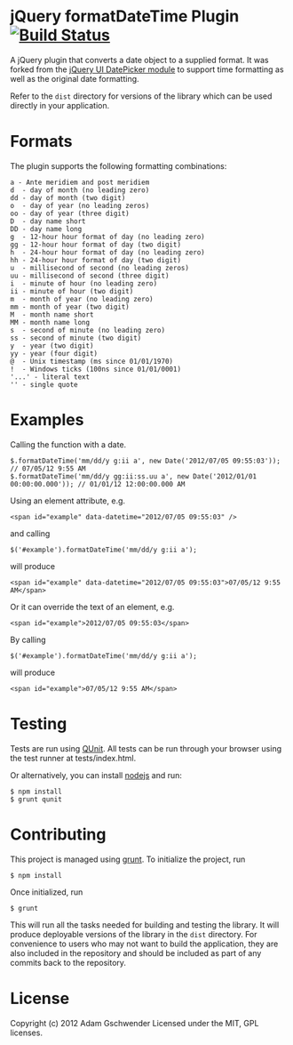 jQuery formatDateTime Plugin [![Build Status](https://travis-ci.org/agschwender/jquery.formatDateTime.png)](https://travis-ci.org/agschwender/jquery.formatDateTime)
============================

A jQuery plugin that converts a date object to a supplied format. It was forked from the [jQuery UI DatePicker module](https://github.com/jquery/jquery-ui/blob/master/ui/jquery.ui.datepicker.js) to support time formatting as well as the original date formatting.

Refer to the `dist` directory for versions of the library which can be used directly in your application.

Formats
=======

The plugin supports the following formatting combinations:

    a - Ante meridiem and post meridiem
    d  - day of month (no leading zero)
    dd - day of month (two digit)
    o  - day of year (no leading zeros)
    oo - day of year (three digit)
    D  - day name short
    DD - day name long
    g  - 12-hour hour format of day (no leading zero)
    gg - 12-hour hour format of day (two digit)
    h  - 24-hour hour format of day (no leading zero)
    hh - 24-hour hour format of day (two digit)
    u  - millisecond of second (no leading zeros)
    uu - millisecond of second (three digit)
    i  - minute of hour (no leading zero)
    ii - minute of hour (two digit)
    m  - month of year (no leading zero)
    mm - month of year (two digit)
    M  - month name short
    MM - month name long
    s  - second of minute (no leading zero)
    ss - second of minute (two digit)
    y  - year (two digit)
    yy - year (four digit)
    @  - Unix timestamp (ms since 01/01/1970)
    !  - Windows ticks (100ns since 01/01/0001)
    '...' - literal text
    '' - single quote

Examples
========

Calling the function with a date.

    $.formatDateTime('mm/dd/y g:ii a', new Date('2012/07/05 09:55:03')); // 07/05/12 9:55 AM
    $.formatDateTime('mm/dd/y gg:ii:ss.uu a', new Date('2012/01/01 00:00:00.000')); // 01/01/12 12:00:00.000 AM

Using an element attribute, e.g.

    <span id="example" data-datetime="2012/07/05 09:55:03" />

and calling

    $('#example').formatDateTime('mm/dd/y g:ii a');

will produce

    <span id="example" data-datetime="2012/07/05 09:55:03">07/05/12 9:55 AM</span>

Or it can override the text of an element, e.g.

    <span id="example">2012/07/05 09:55:03</span>

By calling

    $('#example').formatDateTime('mm/dd/y g:ii a');

will produce

    <span id="example">07/05/12 9:55 AM</span>

Testing
=======

Tests are run using [QUnit](http://docs.jquery.com/QUnit). All tests can be run through your browser using the test runner at tests/index.html.

Or alternatively, you can install [nodejs](http://nodejs.org/) and run:

    $ npm install
    $ grunt qunit

Contributing
============

This project is managed using [grunt](http://gruntjs.com/). To initialize the project, run

    $ npm install

Once initialized, run

    $ grunt

This will run all the tasks needed for building and testing the library. It will produce deployable versions of the library in the `dist` directory. For convenience to users who may not want to build the application, they are also included in the repository and should be included as part of any commits back to the repository.

License
=======

Copyright (c) 2012 Adam Gschwender
Licensed under the MIT, GPL licenses.
